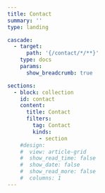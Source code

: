 ```yaml
---
title: Contact
summary: ''
type: landing

cascade:
  - target:
      path: '{/contact/*/**}'
    type: docs
    params:
      show_breadcrumb: true

sections:
  - block: collection
    id: contact
    content:
      title: Contact
      filters:
        tag: Contact
        kinds:
          - section
    #design:
    #  view: article-grid
    #  show_read_time: false
    #  show_date: false
    #  show_read_more: false
    #  columns: 1
---
```

